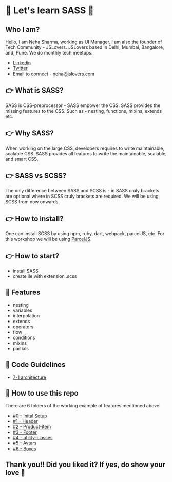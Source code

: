 # :crystal_ball: Let's learn SASS :crystal_ball:

## Who I am?
Hello, I am Neha Sharma, working as UI Manager. I am also the founder of Tech Community - JSLovers. JSLovers based in Delhi, Mumbai, Bangalore, and, Pune. We do monthly tech meetups.

- [Linkedin](https://www.linkedin.com/in/nehha/)
- [Twitter](https://twitter.com/hellonehha)
- Email to connect - neha@jslovers.com

## :point_right: What is SASS?
SASS is CSS-preprocessor - SASS empower the CSS. SASS provides the missing features to the CSS.
Such as - nesting, functions, mixins, extends etc.

## :point_right: Why SASS?
When working on the large CSS, developers requires to write maintainable, scalable CSS. SASS provides all features to write the maintainable, scalable, and smart CSS.

## :point_right: SASS vs SCSS?
The only difference between SASS and SCSS is - in SASS cruly brackets are optional where in SCSS cruly brackets are required. We will be using SCSS from now onwards.

## :point_right: How to install?
One can install SCSS by using npm, ruby, dart, webpack, parcelJS, etc.
For this workshop we will be using [ParcelJS](https://parceljs.org/).

## :point_right: How to start?
- install SASS
- create ile with extension .scss

## :clap: Features
- nesting
- variables
- interpolation
- extends
- operators
- flow
- conditions
- mixins
- partials

## :clap: Code Guidelines
- [7-1 architecture](https://gist.github.com/rveitch/84cea9650092119527bc)

## :clap: How to use this repo
There are 6 folders of the working example of features mentioned above.

- [#0 - Inital Setup](https://github.com/Neha/SASS-workshop/tree/master/%230-inital-setup)
- [#1 - Header](https://github.com/Neha/SASS-workshop/tree/master/%231-header)
- [#2 - Product-item](https://github.com/Neha/SASS-workshop/tree/master/%232-product-item)
- [#3 - Footer](https://github.com/Neha/SASS-workshop/tree/master/%233-footer)
- [#4 - utility-classes](https://github.com/Neha/SASS-workshop/tree/master/%234-utility-classes)
- [#5 - Avtars](https://github.com/Neha/SASS-workshop/tree/master/%235-avtaars)
- [#6 - Boxes](https://github.com/Neha/SASS-workshop/tree/master/%236-Boxes)

## Thank you!! Did you liked it? If yes, do show your love :star2: